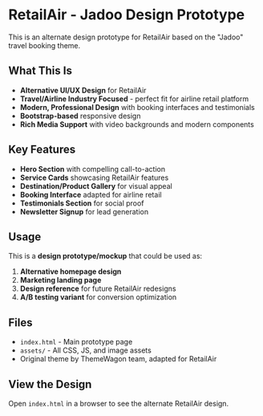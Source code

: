 # RetailAir - Jadoo Design Prototype

This is an alternate design prototype for RetailAir based on the "Jadoo" travel booking theme.

## What This Is

- **Alternative UI/UX Design** for RetailAir
- **Travel/Airline Industry Focused** - perfect fit for airline retail platform
- **Modern, Professional Design** with booking interfaces and testimonials
- **Bootstrap-based** responsive design
- **Rich Media Support** with video backgrounds and modern components

## Key Features

- **Hero Section** with compelling call-to-action
- **Service Cards** showcasing RetailAir features
- **Destination/Product Gallery** for visual appeal
- **Booking Interface** adapted for airline retail
- **Testimonials Section** for social proof
- **Newsletter Signup** for lead generation

## Usage

This is a **design prototype/mockup** that could be used as:
1. **Alternative homepage design**
2. **Marketing landing page**  
3. **Design reference** for future RetailAir redesigns
4. **A/B testing variant** for conversion optimization

## Files

- `index.html` - Main prototype page
- `assets/` - All CSS, JS, and image assets
- Original theme by ThemeWagon team, adapted for RetailAir

## View the Design

Open `index.html` in a browser to see the alternate RetailAir design.